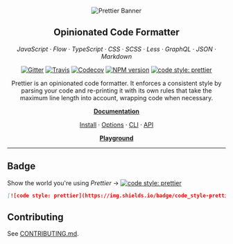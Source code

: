 <center>

![Prettier Banner](https://raw.githubusercontent.com/prettier/prettier-logo/master/images/prettier-banner-dark.png)

## Opinionated Code Formatter

_JavaScript · Flow · TypeScript · CSS · SCSS · Less · GraphQL · JSON · Markdown_

[![Gitter](https://img.shields.io/gitter/room/jlongster/prettier.svg?style=flat-square)](https://gitter.im/jlongster/prettier)
[![Travis](https://img.shields.io/travis/prettier/prettier.svg?style=flat-square)](https://travis-ci.org/prettier/prettier)
[![Codecov](https://img.shields.io/codecov/c/github/prettier/prettier.svg?style=flat-square)](https://codecov.io/gh/prettier/prettier)
[![NPM version](https://img.shields.io/npm/v/prettier.svg?style=flat-square)](https://www.npmjs.com/package/prettier)
[![code style: prettier](https://img.shields.io/badge/code_style-prettier-ff69b4.svg?style=flat-square)](#badge)

Prettier is an opinionated code formatter. It enforces a consistent style by
parsing your code and re-printing it with its own rules that take the maximum
line length into account, wrapping code when necessary.

**[Documentation](https://prettier.io/docs/en/)**

[Install](https://prettier.io/docs/en/install.html) ·
[Options](https://prettier.io/docs/en/options.html) ·
[CLI](https://prettier.io/docs/en/cli.html) ·
[API](https://prettier.io/docs/en/usage-options.html)

**[Playground](https://prettier.io/playground/)**


</center>

- - -

## Badge

Show the world you're using *Prettier* → [![code style: prettier](https://img.shields.io/badge/code_style-prettier-ff69b4.svg?style=flat-square)](https://github.com/prettier/prettier)

```md
[![code style: prettier](https://img.shields.io/badge/code_style-prettier-ff69b4.svg?style=flat-square)](https://github.com/prettier/prettier)
```

## Contributing

See [CONTRIBUTING.md](CONTRIBUTING.md).
